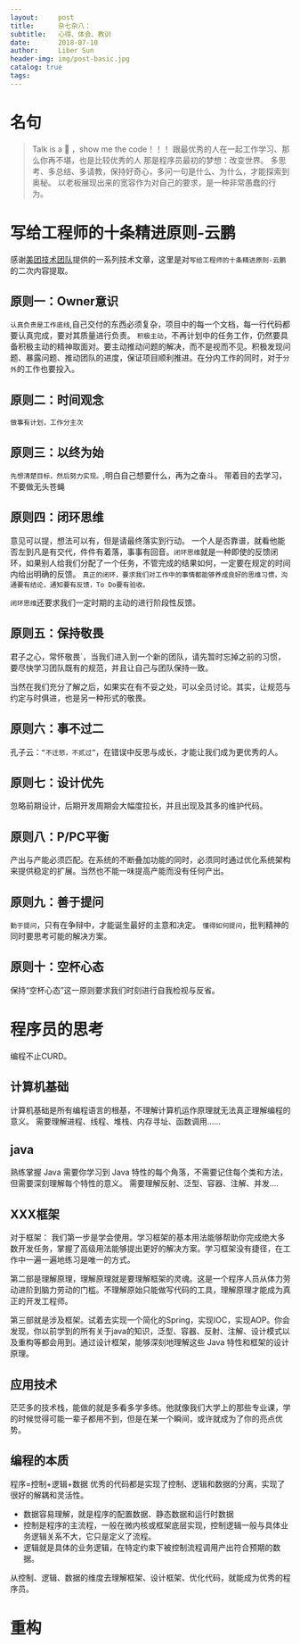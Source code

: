 ```yaml
---
layout:     post
title:      杂七杂八：
subtitle:   心得、体会、教训
date:       2018-07-10
author:     Liber Sun
header-img: img/post-basic.jpg
catalog: true
tags:
---
```


# 名句

>Talk is a 💩 ，show me the code！！！
>跟最优秀的人在一起工作学习、那么你再不堪，也是比较优秀的人
>那是程序员最初的梦想：改变世界。
>多思考、多总结、多请教，保持好奇心，多问一句是什么、为什么，才能探索到奥秘。
>以老板展现出来的宽容作为对自己的要求，是一种非常愚蠢的行为。

# 写给工程师的十条精进原则-云鹏

感谢[美团技术团队](https://tech.meituan.com/)提供的一系列技术文章，这里是对`写给工程师的十条精进原则-云鹏`的二次内容提取。

## 原则一：Owner意识

`认真负责是工作底线`,自己交付的东西必须复杂，项目中的每一个文档，每一行代码都要认真完成，要对其质量进行负责。
`积极主动`，不再计划中的任务工作，仍然要具备积极主动的精神取面对。要主动推动问题的解决，而不是视而不见。积极发现问题、暴露问题、推动团队的进度，保证项目顺利推进。在分内工作的同时，对于`分外`的工作也要投入。

## 原则二：时间观念

`做事有计划，工作分主次`

## 原则三：以终为始

`先想清楚目标，然后努力实现。`,明白自己想要什么，再为之奋斗。
带着目的去学习，不要做无头苍蝇

## 原则四：闭环思维

意见可以提，想法可以有，但是请最终落实到行动。
一个人是否靠谱，就看他能否左到凡是有交代，件件有着落，事事有回音。`闭环思维`就是一种即使的反馈闭环，如果别人给我们分配了一个任务，不管完成的结果如何，一定要在规定的时间内给出明确的反馈。
`真正的闭环，要求我们对工作中的事情都能够养成良好的思维习惯，沟通要有结论，通知要有反馈，To Do要有验收。`

`闭环思维`还要求我们一定时期的主动的进行阶段性反馈。

## 原则五：保持敬畏

君子之心，常怀敬畏`，当我们进入到一个新的团队，请先暂时忘掉之前的习惯，要尽快学习团队既有的规范，并且让自己与团队保持一致。

当然在我们充分了解之后，如果实在有不妥之处，可以全员讨论。其实，让规范与约定与时俱进，也是另一种形式的敬畏。

## 原则六：事不过二

孔子云：`“不迁怒，不贰过”`，在错误中反思与成长，才能让我们成为更优秀的人。

## 原则七：设计优先

忽略前期设计，后期开发周期会大幅度拉长，并且出现及其多的维护代码。

## 原则八：P/PC平衡

产出与产能必须匹配。在系统的不断叠加功能的同时，必须同时通过优化系统架构来提供稳定的扩展。当然也不能一味提高产能而没有任何产出。

## 原则九：善于提问

`勤于提问`，只有在争辩中，才能诞生最好的主意和决定。
`懂得如何提问`，批判精神的同时要思考可能的解决方案。

## 原则十：空杯心态

保持“空杯心态”这一原则要求我们时刻进行自我检视与反省。

# 程序员的思考

编程不止CURD。

## 计算机基础

计算机基础是所有编程语言的根基，不理解计算机运作原理就无法真正理解编程的意义。
需要理解进程、线程、堆栈、内存寻址、函数调用……

## java

熟练掌握 Java 需要你学习到 Java 特性的每个角落，不需要记住每个类和方法，但需要深刻理解每个特性的意义。
需要理解反射、泛型、容器、注解、并发....

## XXX框架

对于框架：
我们第一步是学会使用。学习框架的基本用法能够帮助你完成绝大多数开发任务，掌握了高级用法能够提出更好的解决方案。学习框架没有捷径，在工作中一遍一遍地练习是唯一的方式。

第二部是理解原理，理解原理就是要理解框架的灵魂。这是一个程序人员从体力劳动进阶到脑力劳动的门槛。不理解原始只能做写代码的工具，理解原理才能成为真正的开发工程师。

第三部就是涉及框架。试着去实现一个简化的Spring，实现IOC，实现AOP。你会发现，你以前学到的所有关于java的知识，泛型、容器、反射、注解、设计模式以及重构等都会用到。通过设计框架，能够深刻地理解这些 Java 特性和框架的设计原理。

## 应用技术

茫茫多的技术栈，能做的就是多看多学多练。他就像我们大学上的那些专业课，学的时候觉得可能一辈子都用不到，但是在某一个瞬间，或许就成为了你的亮点优势。

## 编程的本质

程序=控制+逻辑+数据 优秀的代码都是实现了控制、逻辑和数据的分离，实现了很好的解耦和灵活性。

- 数据容易理解，就是程序的配置数据、静态数据和运行时数据
- 控制是程序的主流程，一般在微内核或框架底层实现，控制逻辑一般与具体业务逻辑关系不大，它只是定义了流程。
- 逻辑就是具体的业务逻辑，在特定约束下被控制流程调用产出符合预期的数据。

从控制、逻辑、数据的维度去理解框架、设计框架、优化代码，就能成为优秀的程序员。

# 重构